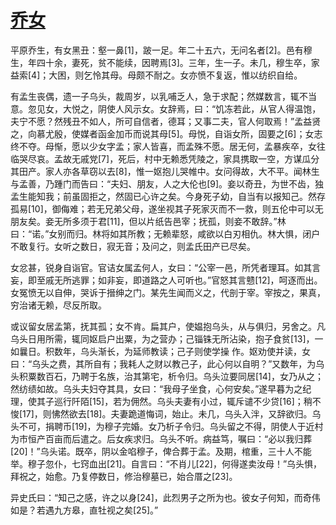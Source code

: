 # [乔女](https://baike.baidu.com/item/%E4%B9%94%E5%A5%B3/7427880?fr=aladdin)

平原乔生，有女黑丑：壑一鼻[1]，跛一足。年二十五六，无问名者[2]。邑有穆生，年四十余，妻死，贫不能续，因聘焉[3]。三年，生一子。未几，穆生卒，家益索[4]；大困，则乞怜其母。母颇不耐之。女亦愤不复返，惟以纺织自给。

有孟生丧偶，遗一子乌头，裁周岁，以乳哺乏人，急于求配；然媒数言，辄不当意。忽见女，大悦之，阴使人风示女。女辞焉，曰：“饥冻若此，从官人得温饱，夫宁不愿？然残丑不如人，所可自信者，德耳；又事二夫，官人何取焉！”孟益贤之，向慕尤殷，使媒者函金加币而说其母[5]。母悦，自诣女所，固要之[6]；女志终不夺。母惭，愿以少女字孟；家人皆喜，而孟殊不愿。居无何，孟暴疾卒，女往临哭尽哀。孟故无戚党[7]，死后，村中无赖悉凭陵之，家具携取一空，方谋瓜分其田产。家人亦各草窃以去[8]，惟一妪抱儿哭帷中。女问得故，大不平。闻林生与孟善，乃踵门而告曰：“夫妇、朋友，人之大伦也[9]。妾以奇丑，为世不齿，独孟生能知我；前虽固拒之，然固已心许之矣。今身死子幼，自当有以报知己。然存孤易[10]，御侮难；若无兄弟父母，遂坐视其子死家灭而不一救，则五伦中可以无朋友矣。妾无所多须于君[11]，但以片纸告邑宰；抚孤，则妾不敢辞。”林曰：“诺。”女别而归。林将如其所教；无赖辈怒，咸欲以白刃相仇。林大惧，闭户不敢复行。女听之数日，寂无音；及问之，则孟氏田产已尽矣。

女忿甚，锐身自诣官。官诘女属孟何人，女曰：“公宰一邑，所凭者理耳。如其言妄，即至戚无所逃罪；如非妄，即道路之人可听也。”官怒其言戆[12]，呵逐而出。女冤愤无以自伸，哭诉于搢绅之门。某先生闻而义之，代剖于宰。宰按之，果真，穷治诸无赖，尽反所取。

或议留女居孟第，抚其孤；女不肯。扁其户，使媪抱乌头，从与俱归，另舍之。凡乌头日用所需，辄同妪启户出粟，为之营办；己锱铢无所沾染，抱子食贫[13]，一如曩日。积数年，乌头渐长，为延师教读；己子则使学操 作。妪劝使并读，女曰：“乌头之费，其所自有；我耗人之财以教己子，此心何以自明？”又数年，为乌头积粟数百石，乃聘于名族，治其第宅，析令归。乌头泣要同居[14]，女乃从之；然纺绩如故。乌头夫妇夺其具，女曰：“我母子坐食，心何安矣。”遂早暮为之纪理，使其子巡行阡陌[15]，若为佣然。乌头夫妻有小过，辄斥谴不少贷[16]；稍不悛[17]，则怫然欲去[18]。夫妻跪道悔词，始止。未几，乌头入泮，又辞欲归。乌头不可，捐聘币[19]，为穆子完婚。女乃析子令归。乌头留之不得，阴使人于近村为市恒产百亩而后遣之。后女疾求归。乌头不听。病益笃，嘱曰：“必以我归葬[20]！”乌头诺。既卒，阴以金啗穆子，俾合葬于孟。及期，棺重，三十人不能举。穆子忽仆，七窍血出[21]。自言曰：“不肖儿[22]，何得遂卖汝母！”乌头惧，拜祝之，始愈。乃复停数日，修治穆墓已，始合厝之[23]。

异史氏曰：“知己之感，许之以身[24]，此烈男子之所为也。彼女子何知，而奇伟如是？若遇九方皋，直牡视之矣[25]。”

